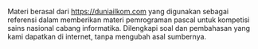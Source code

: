 Materi berasal dari https://duniailkom.com yang digunakan sebagai referensi dalam memberikan materi pemrograman pascal untuk kompetisi sains nasional cabang informatika.
Dilengkapi soal dan pembahasan yang kami dapatkan di internet, tanpa mengubah asal sumbernya.